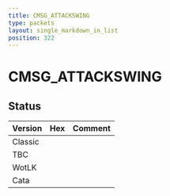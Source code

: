 ```yaml
---
title: CMSG_ATTACKSWING
type: packets
layout: single_markdown_in_list
position: 322
---
```


# CMSG_ATTACKSWING

## Status

Version | Hex | Comment
---------- | ---------- | ---------- 
Classic |  |  
TBC |  |  
WotLK |  |  
Cata |  |  
